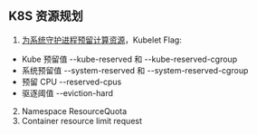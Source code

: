 ## K8S 资源规划

1. [为系统守护进程预留计算资源](https://kubernetes.io/zh/docs/tasks/administer-cluster/reserve-compute-resources/)，Kubelet Flag:
  - Kube 预留值 --kube-reserved 和 --kube-reserved-cgroup
  - 系统预留值 --system-reserved 和 --system-reserved-cgroup
  - 预留 CPU --reserved-cpus
  - 驱逐阈值 --eviction-hard
2. Namespace ResourceQuota
3. Container resource limit request
